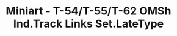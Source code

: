 ---
layout: product
title: "Miniart - T-54/T-55/T-62 OMSh Ind.Track Links Set.LateType"
price: "1500" 
desc: "N/A"
img_path: "/assets/img/MI37048.webp"
brand: "N/A"
available: false
special_offer: false
new: false
soon: false
cat: "010000"
subcat: "010100"
subsubcat: "0N/A"
sifra: "MI37048"
popular: false
---